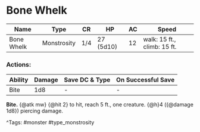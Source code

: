 # Bone Whelk

| Name | Type | CR | HP | AC | Speed |
|------|------|----|----|----|-------|
| Bone Whelk | Monstrosity | 1/4 | 27 (5d10) | 12 | walk: 15 ft., climb: 15 ft. |

### Actions:

| Ability | Damage | Save DC & Type | On Successful Save |
|---------|--------|----------------|--------------------|
| Bite | 1d8 | - | - |


**Bite.** {@atk mw} {@hit 2} to hit, reach 5 ft., one creature. {@h}4 ({@damage 1d8}) piercing damage.

^Tags: #monster #type_monstrosity